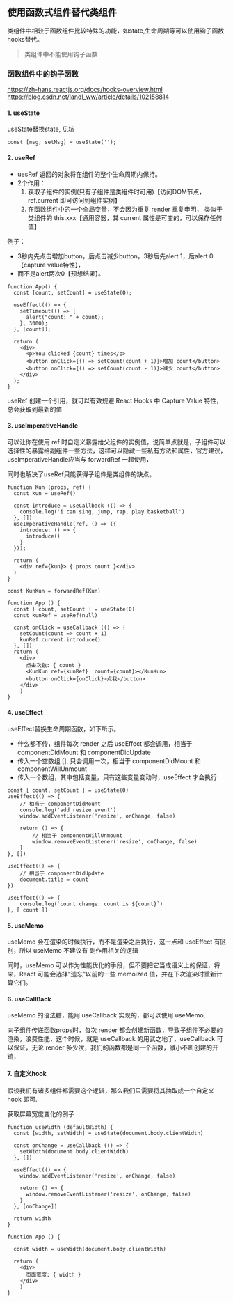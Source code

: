 ## 使用函数式组件替代类组件

类组件中相较于函数组件比较特殊的功能，如state,生命周期等可以使用钩子函数hooks替代。
>类组件中不能使用钩子函数

### 函数组件中的钩子函数
https://zh-hans.reactjs.org/docs/hooks-overview.html
https://blog.csdn.net/landl_ww/article/details/102158814

#### 1. useState

useState替换state, 见坑
```
const [msg, setMsg] = useState('');  
```

#### 2. useRef

* uesRef 返回的对象将在组件的整个生命周期内保持。
* 2个作用：
   1.	获取子组件的实例(只有子组件是类组件时可用)【访问DOM节点，ref.current 即可访问到组件实例】
   2.	在函数组件中的一个全局变量，不会因为重复 render 重复申明， 类似于类组件的 this.xxx【通用容器，其 current 属性是可变的，可以保存任何值】

例子：

* 3秒内先点击增加button，后点击减少button，3秒后先alert 1，后alert 0【capture value特性】，
* 而不是alert两次0【预想结果】。

```
function App() {  
  const [count, setCount] = useState(0);  
  
  useEffect(() => {  
    setTimeout(() => {  
      alert("count: " + count);  
    }, 3000);  
  }, [count]);  
  
  return (  
    <div>  
      <p>You clicked {count} times</p>  
      <button onClick={() => setCount(count + 1)}>增加 count</button>  
      <button onClick={() => setCount(count - 1)}>减少 count</button>  
    </div>  
  );  
}  
```
useRef 创建一个引用，就可以有效规避 React Hooks 中 Capture Value 特性，总会获取到最新的值

#### 3. useImperativeHandle

可以让你在使用 ref 时自定义暴露给父组件的实例值，说简单点就是，子组件可以选择性的暴露给副组件一些方法，这样可以隐藏一些私有方法和属性，官方建议，useImperativeHandle应当与 forwardRef 一起使用，

同时也解决了useRef只能获得子组件是类组件的缺点。

```
function Kun (props, ref) {  
  const kun = useRef()  
  
  const introduce = useCallback (() => {  
    console.log('i can sing, jump, rap, play basketball')  
  }, [])  
  useImperativeHandle(ref, () => ({  
    introduce: () => {  
      introduce()  
    }  
  }));  
  
  return (  
    <div ref={kun}> { props.count }</div>  
  )  
}  
  
const KunKun = forwardRef(Kun)  
  
function App () {  
  const [ count, setCount ] = useState(0)  
  const kunRef = useRef(null)  
  
  const onClick = useCallback (() => {  
    setCount(count => count + 1)  
    kunRef.current.introduce()  
  }, [])  
  return (  
    <div>  
      点击次数: { count }  
      <KunKun ref={kunRef}  count={count}></KunKun>  
      <button onClick={onClick}>点我</button>  
    </div>  
    )  
}  
```
#### 4. useEffect

useEffect替换生命周期函数，如下所示。

* 什么都不传，组件每次 render 之后 useEffect 都会调用，相当于 componentDidMount 和 componentDidUpdate
* 传入一个空数组 [], 只会调用一次，相当于 componentDidMount 和 componentWillUnmount
* 传入一个数组，其中包括变量，只有这些变量变动时，useEffect 才会执行

```
const [ count, setCount ] = useState(0)  
useEffect(() => {  
    // 相当于 componentDidMount  
    console.log('add resize event')  
    window.addEventListener('resize', onChange, false)  

    return () => {  
        // 相当于 componentWillUnmount  
        window.removeEventListener('resize', onChange, false)  
    }  
}, [])  
  
useEffect(() => {  
    // 相当于 componentDidUpdate  
    document.title = count  
})  

useEffect(() => {  
    console.log(`count change: count is ${count}`)  
}, [ count ]) 
```

#### 5. useMemo
useMemo 会在渲染的时候执行，而不是渲染之后执行，这一点和 useEffect 有区别，所以 useMemo 不建议有 副作用相关的逻辑

同时，useMemo 可以作为性能优化的手段，但不要把它当成语义上的保证，将来，React 可能会选择“遗忘”以前的一些 memoized 值，并在下次渲染时重新计算它们。

#### 6. useCallBack
useMemo 的语法糖，能用 useCallback 实现的，都可以使用 useMemo,

向子组件传递函数props时，每次 render 都会创建新函数，导致子组件不必要的渲染，浪费性能，这个时候，就是 useCallback 的用武之地了，useCallback 可以保证，无论 render 多少次，我们的函数都是同一个函数，减小不断创建的开销，

#### 7. 自定义hook
假设我们有诸多组件都需要这个逻辑，那么我们只需要将其抽取成一个自定义 hook 即可.

获取屏幕宽度变化的例子
```
function useWidth (defaultWidth) {  
  const [width, setWidth] = useState(document.body.clientWidth)  
  
  const onChange = useCallback (() => {  
    setWidth(document.body.clientWidth)  
  }, [])  
  
  useEffect(() => {  
    window.addEventListener('resize', onChange, false)  
  
    return () => {  
      window.removeEventListener('resize', onChange, false)  
    }  
  }, [onChange])  
  
  return width  
}  
  
function App () {  
  
  const width = useWidth(document.body.clientWidth)  
  
  return (  
    <div>   
      页面宽度: { width }  
    </div>  
    )  
}  
```